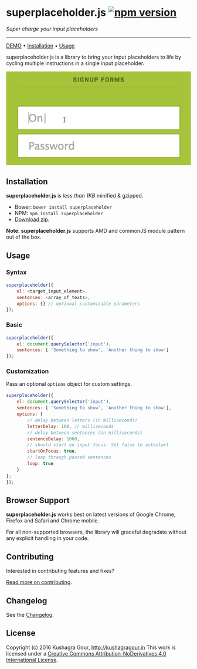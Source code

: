 superplaceholder.js [![npm version](https://badge.fury.io/js/superplaceholder.svg)](http://badge.fury.io/js/superplaceholder)
=====
*Super charge your input placeholders*
***

[DEMO](http://kushagragour.in/lab/superplaceholderjs) • [Installation](#installation) • [Usage](#usage)

superplaceholder.js is a library to bring your input placeholders to life by cycling multiple instructions in a single input placeholder.

![Demo](/assets/superplaceholder.gif)

Installation
-----

**superplaceholder.js** is *less than 1KB* minified & gzipped.

- Bower: `bower install superplaceholder`
- NPM: `npm install superplaceholder`
- [Download zip](https://github.com/chinchang/superplaceholder.js/archive/master.zip).

**Note**: **superplaceholder.js** supports AMD and commonJS module pattern out of the box.

Usage
-----

### Syntax

```js
superplaceholder({
	el: <target_input_element>,
	sentences: <array_of_texts>,
	options: {} // optional customizable parameters
});
```

### Basic

```js
superplaceholder({
	el: document.querySelector('input'),
	sentences: [ 'Something to show', 'Another thing to show']
});
```

### Customization

Pass an optional `options` object for custom settings.

```js
superplaceholder({
	el: document.querySelector('input'),
	sentences: [ 'Something to show', 'Another thing to show'],
	options: {
		// delay between letters (in milliseconds)
		letterDelay: 100, // milliseconds
		// delay between sentences (in milliseconds)
		sentenceDelay: 1000,
		// should start on input focus. Set false to autostart
		startOnFocus: true,
		// loop through passed sentences
		loop: true
	}
};
});
```

Browser Support
-----

**superplaceholder.js** works best on latest versions of Google Chrome, Firefox and Safari and Chrome mobile.

For all non-supported browsers, the library will graceful degradate without any explicit handling in your code.

Contributing
-----

Interested in contributing features and fixes?

[Read more on contributing](./CONTRIBUTING.md).

Changelog
-----

See the [Changelog](https://github.com/chinchang/superplaceholder.js/wiki/Changelog).

License
-----

Copyright (c) 2016 Kushagra Gour, http://kushagragour.in
This work is licensed under a [Creative Commons Attribution-NoDerivatives 4.0 International License](http://creativecommons.org/licenses/by-nd/4.0/).